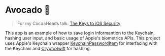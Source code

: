 # Avocado 🥑
> For my CocoaHeads talk: [The Keys to iOS Security](https://www.meetup.com/CocoaHeads-OKC/events/249460907/)

This app is an example of how to save login informantion to the Keychain, hashing user input, and basic usage of Apple's biometrics APIs. This project uses Apple's Keychain wrapper [KeychainPasswordItem](https://developer.apple.com/library/content/samplecode/GenericKeychain/Listings/GenericKeychain_KeychainPasswordItem_swift.html#//apple_ref/doc/uid/DTS40007797-GenericKeychain_KeychainPasswordItem_swift-DontLinkElementID_7) for interfacing with the Keychain and [CryptoSwift](http://cryptoswift.io) for hashing. 
